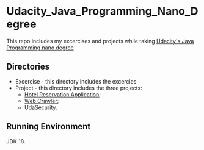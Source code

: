 # Udacity_Java_Programming_Nano_Degree
This repo includes my excercises and projects while taking [Udacity's Java Programming nano degree](https://www.udacity.com/course/java-programming-nanodegree--nd079)

## Directories
* Excercise - this directory includes the excercies
* Project - this directory includes the three projects: 
    - [Hotel Reservation Application](Project/hotelReservation);
    - [Web Crawler](Project/webCrawler);
    - UdaSecurity.

## Running Environment
JDK 18.
